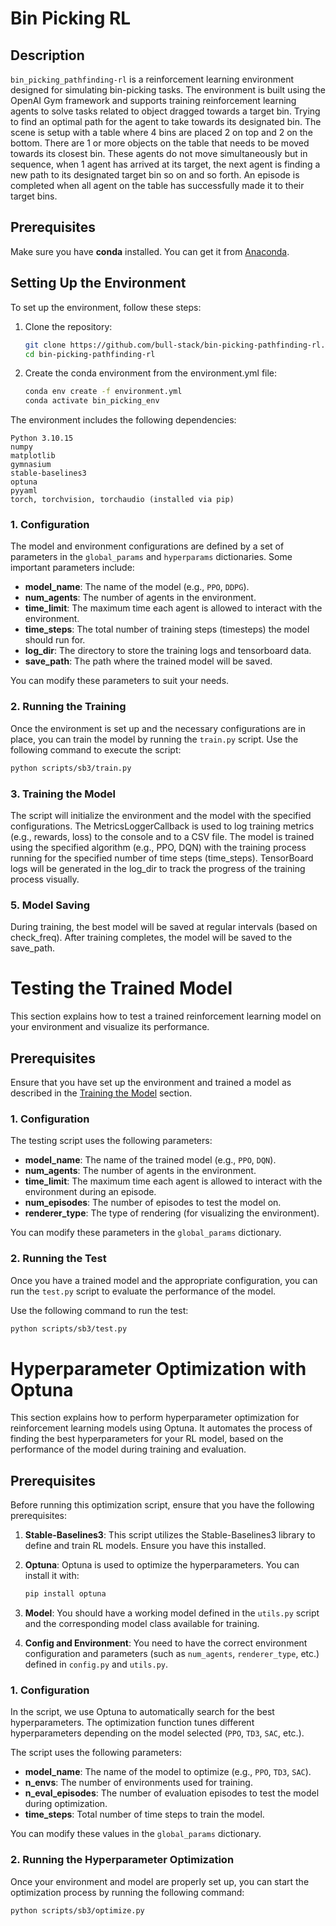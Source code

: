 # Bin Picking RL

## Description

`bin_picking_pathfinding-rl` is a reinforcement learning environment designed for simulating bin-picking tasks. The environment is built using the OpenAI Gym framework and supports training reinforcement learning agents to solve tasks related to object dragged towards a target bin. Trying to find an optimal path for the agent to take towards its designated bin. The scene is setup with a table where 4 bins are placed 2 on top and 2 on the bottom. There are 1 or more objects on the table that needs to be moved towards its closest bin. These agents do not move simultaneously but in sequence, when 1 agent has arrived at its target, the next agent is finding a new path to its designated target bin so on and so forth. An episode is completed when all agent on the table has successfully made it to their target bins.

## Prerequisites

Make sure you have **conda** installed. You can get it from [Anaconda](https://www.anaconda.com/products/individual).

## Setting Up the Environment

To set up the environment, follow these steps:

1. Clone the repository:

   ```bash
   git clone https://github.com/bull-stack/bin-picking-pathfinding-rl.git
   cd bin-picking-pathfinding-rl
    ```


2. Create the conda environment from the environment.yml file:
    ```bash
    conda env create -f environment.yml
    conda activate bin_picking_env
    ```

The environment includes the following dependencies:

    Python 3.10.15
    numpy
    matplotlib
    gymnasium
    stable-baselines3
    optuna
    pyyaml
    torch, torchvision, torchaudio (installed via pip)

### 1. Configuration

The model and environment configurations are defined by a set of parameters in the `global_params` and `hyperparams` dictionaries. Some important parameters include:

- **model_name**: The name of the model (e.g., `PPO`, `DDPG`).
- **num_agents**: The number of agents in the environment.
- **time_limit**: The maximum time each agent is allowed to interact with the environment.
- **time_steps**: The total number of training steps (timesteps) the model should run for.
- **log_dir**: The directory to store the training logs and tensorboard data.
- **save_path**: The path where the trained model will be saved.

You can modify these parameters to suit your needs.

### 2. Running the Training

Once the environment is set up and the necessary configurations are in place, you can train the model by running the `train.py` script. Use the following command to execute the script:

```bash
python scripts/sb3/train.py
```
### 3. Training the Model

The script will initialize the environment and the model with the specified configurations.
The MetricsLoggerCallback is used to log training metrics (e.g., rewards, loss) to the console and to a CSV file.
The model is trained using the specified algorithm (e.g., PPO, DQN) with the training process running for the specified number of time steps (time_steps).
TensorBoard logs will be generated in the log_dir to track the progress of the training process visually.

### 5. Model Saving

During training, the best model will be saved at regular intervals (based on check_freq). After training completes, the model will be saved to the save_path.

# Testing the Trained Model

This section explains how to test a trained reinforcement learning model on your environment and visualize its performance.

## Prerequisites

Ensure that you have set up the environment and trained a model as described in the [Training the Model](#training-the-model) section.

### 1. Configuration

The testing script uses the following parameters:

- **model_name**: The name of the trained model (e.g., `PPO`, `DQN`).
- **num_agents**: The number of agents in the environment.
- **time_limit**: The maximum time each agent is allowed to interact with the environment during an episode.
- **num_episodes**: The number of episodes to test the model on.
- **renderer_type**: The type of rendering (for visualizing the environment).

You can modify these parameters in the `global_params` dictionary.

### 2. Running the Test

Once you have a trained model and the appropriate configuration, you can run the `test.py` script to evaluate the performance of the model.

Use the following command to run the test:

```bash
python scripts/sb3/test.py
```

# Hyperparameter Optimization with Optuna

This section explains how to perform hyperparameter optimization for reinforcement learning models using Optuna. It automates the process of finding the best hyperparameters for your RL model, based on the performance of the model during training and evaluation.

## Prerequisites

Before running this optimization script, ensure that you have the following prerequisites:

1. **Stable-Baselines3**: This script utilizes the Stable-Baselines3 library to define and train RL models. Ensure you have this installed.

2. **Optuna**: Optuna is used to optimize the hyperparameters. You can install it with:
    ```bash
    pip install optuna
    ```

3. **Model**: You should have a working model defined in the `utils.py` script and the corresponding model class available for training.

4. **Config and Environment**: You need to have the correct environment configuration and parameters (such as `num_agents`, `renderer_type`, etc.) defined in `config.py` and `utils.py`.

### 1. Configuration

In the script, we use Optuna to automatically search for the best hyperparameters. The optimization function tunes different hyperparameters depending on the model selected (`PPO`, `TD3`, `SAC`, etc.).

The script uses the following parameters:

- **model_name**: The name of the model to optimize (e.g., `PPO`, `TD3`, `SAC`).
- **n_envs**: The number of environments used for training.
- **n_eval_episodes**: The number of evaluation episodes to test the model during optimization.
- **time_steps**: Total number of time steps to train the model.

You can modify these values in the `global_params` dictionary.

### 2. Running the Hyperparameter Optimization

Once your environment and model are properly set up, you can start the optimization process by running the following command:

```bash
python scripts/sb3/optimize.py